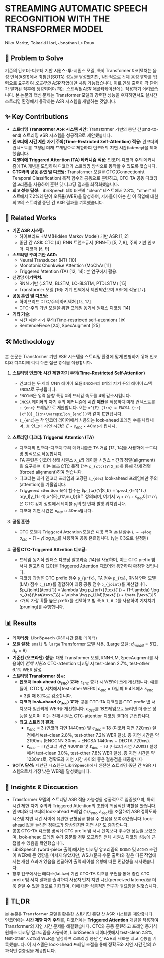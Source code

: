 # STREAMING AUTOMATIC SPEECH RECOGNITION WITH THE TRANSFORMER MODEL

Niko Moritz, Takaaki Hori, Jonathan Le Roux

## 🧩 Problem to Solve

기존의 인코더-디코더 기반 시퀀스-투-시퀀스 모델, 특히 Transformer 아키텍처는 음성 인식(ASR)에서 최첨단(SOTA) 성능을 달성했지만, 일반적으로 전체 음성 발화를 입력으로 요구하여 _오프라인 ASR_ 작업에만 사용 가능했습니다. 이로 인해 출력이 각 단어가 발화된 직후에 생성되어야 하는 _스트리밍 ASR_ 애플리케이션에는 적용하기 어려웠습니다. 본 논문의 핵심 문제는 Transformer 모델의 강력한 성능을 유지하면서도 실시간 스트리밍 환경에서 동작하는 ASR 시스템을 개발하는 것입니다.

## ✨ Key Contributions

- **스트리밍 Transformer ASR 시스템 제안:** Transformer 기반의 종단 간(end-to-end) 스트리밍 ASR 시스템을 성공적으로 제안했습니다.
- **인코더에 시간 제한 자기 주의(Time-Restricted Self-Attention) 적용:** 인코더의 컨텍스트를 고정된 미래 프레임으로 제한하여 인코더의 지연 시간(latency)을 제어했습니다.
- **디코더에 Triggered Attention (TA) 메커니즘 적용:** 인코더-디코더 주의 메커니즘에 TA 개념을 도입하여 디코더가 스트리밍 방식으로 동작할 수 있도록 했습니다.
- **CTC와의 공동 훈련 및 디코딩:** Transformer 모델을 CTC(Connectionist Temporal Classification) 목적 함수와 공동으로 훈련하고, CTC-TA 공동 디코딩 알고리즘을 사용하여 훈련 및 디코딩 결과를 최적화했습니다.
- **최고 성능 달성:** LibriSpeech 데이터셋의 "clean" 테스트에서 2.8%, "other" 테스트에서 7.2%의 단어 오류율(WER)을 달성하여, 저자들이 아는 한 이 작업에 대한 최고의 스트리밍 종단 간 ASR 결과를 기록했습니다.

## 📎 Related Works

- **기존 ASR 시스템:**
  - 하이브리드 HMM(Hidden Markov Model) 기반 ASR [1, 2]
  - 종단 간 ASR: CTC [4], RNN 트랜스듀서 (RNN-T) [5, 7, 8], 주의 기반 인코더-디코더 [6, 9]
- **스트리밍 주의 기반 ASR:**
  - Neural Transducer (NT) [10]
  - Monotonic Chunkwise Attention (MoChA) [11]
  - Triggered Attention (TA) [12, 14]: 본 연구에서 활용.
- **신경망 아키텍처:**
  - RNN 기반 (LSTM, BLSTM, LC-BLSTM, PTDLSTM) [15]
  - Transformer 모델 [16]: 기계 번역에서 제안되었으며 ASR에 적용 [17].
- **공동 훈련 및 디코딩:**
  - 하이브리드 CTC/주의 아키텍처 [13, 17]
  - CTC-주의 기반 모델을 위한 프레임 동기식 원패스 디코딩 [14]
- **기타 기술:**
  - 시간 제한 자기 주의(Time-restricted self-attention) [19]
  - SentencePiece [24], SpecAugment [25]

## 🛠️ Methodology

본 논문은 Transformer 기반 ASR 시스템을 스트리밍 환경에 맞게 변형하기 위해 인코더와 디코더에 각각 다른 접근 방식을 적용합니다.

1. **스트리밍 인코더: 시간 제한 자기 주의(Time-Restricted Self-Attention)**

   - 인코더는 두 개의 CNN 레이어 모듈 `ENCCNN`과 `E`개의 자기 주의 레이어 스택 `ENCSA`로 구성됩니다.
   - `ENCCNN`은 입력 음향 특징 `X`의 프레임 속도를 4배 감소시킵니다.
   - `ENCSA` 레이어의 자기 주의 메커니즘에 **시간 제한**을 적용하여 미래 컨텍스트를 `ε_{enc}` 프레임으로 제한합니다. 이는 `x^{E}_{1:n} = ENCSA_{tr}(x^{0}_{1:n+\varepsilon_{enc}})`와 같이 표현됩니다.
   - `ε_{enc}`는 각 인코더 레이어에서 사용되는 look-ahead 프레임 수를 나타내며, 총 인코더 지연 시간은 $E \times \varepsilon_{enc} \times 40 \text{ms}$가 됩니다.

2. **스트리밍 디코더: Triggered Attention (TA)**

   - 디코더의 인코더-디코더 주의 메커니즘은 TA 개념 [12, 14]을 사용하여 스트리밍 방식으로 작동합니다.
   - TA 훈련은 인코더 상태 시퀀스 `X_E`와 레이블 시퀀스 `Y` 간의 정렬(alignment)을 요구하며, 이는 보조 CTC 목적 함수 `p_{ctc}(Y|X_E)`를 통해 강제 정렬(forced alignment)하여 얻습니다.
   - 디코더는 과거 인코더 프레임과 고정된 `ε_{dec}` look-ahead 프레임에만 주의(attention)를 기울입니다.
   - Triggered attention 목적 함수는 $p_{ta}(Y|X_E) = \prod_{l=1}^{L} p(y_l|y_{1:l-1},x^{E}_{1:\nu_l})$로 정의되며, 여기서 $\nu_l = n'_{l} + \varepsilon_{dec}$이고 $n'_{l}$은 CTC 강제 정렬에서 레이블 $y_l$의 첫 번째 발생 위치입니다.
   - 디코더 지연 시간은 $\varepsilon_{dec} \times 40 \text{ms}$입니다.

3. **공동 훈련:**

   - CTC 모델과 Triggered Attention 모델은 다중 목적 손실 함수 $L = -\gamma \log p_{ctc} - (1-\gamma) \log p_{ta}$를 사용하여 공동 훈련됩니다. (`γ`는 0.3으로 설정됨)

4. **공동 CTC-Triggered Attention 디코딩:**
   - 프레임 동기식 원패스 디코딩 알고리즘 [14]을 사용하며, 이는 CTC prefix 빔 서치 알고리즘 [20]을 Triggered Attention 디코더와 통합하여 확장한 것입니다.
   - 디코딩 과정은 CTC prefix 점수 `p_{prfx}`, TA 점수 `p_{ta}`, RNN 언어 모델(LM) 점수 `p_{LM}`를 결합하여 최종 공동 점수 `p_{joint}`를 계산합니다. $p_{joint}(\text{`}) = \lambda \log p_{prfx}(\text{`}) + (1-\lambda) \log p_{ta}(\hat{\text{`}}) + \alpha \log p_{LM}(\text{`}) + \beta |\text{`}|$
   - `K`개의 가장 확률 높은 prefix를 선택하고 빔 폭 `θ_1`, `θ_2`를 사용하여 가지치기(pruning)를 수행합니다.

## 📊 Results

- **데이터셋:** LibriSpeech (960시간 훈련 데이터)
- **모델 설정:** `small` 및 `large` Transformer 모델 사용. (Large 모델: $d_{model}=512, d_h=8$)
- **기준선 (오프라인) 성능:** 대형 Transformer 모델, RNN-LM, SpecAugment를 사용하여 _전체 시퀀스_ CTC-attention 디코딩 시 test-clean 2.7%, test-other 6.1% WER 달성.
- **스트리밍 Transformer 성능:**
  - **인코더 look-ahead ($\varepsilon_{enc}$) 효과:** $\varepsilon_{enc}$ 증가 시 WER이 크게 개선됩니다. 예를 들어, CTC 빔 서치에서 test-other WER이 $\varepsilon_{enc}=0$일 때 9.4%에서 $\varepsilon_{enc}=3$일 때 8.1%로 감소합니다.
  - **디코더 look-ahead ($\varepsilon_{dec}$) 효과:** 공동 CTC-TA 디코딩은 CTC prefix 빔 서치보다 일관되게 WER을 개선합니다. $\varepsilon_{dec}$를 18프레임으로 늘리면 더 좋은 성능을 보이며, 이는 전체 시퀀스 CTC-attention 디코딩 결과에 근접합니다.
  - **최고 스트리밍 결과:**
    - $\varepsilon_{enc}=3$ (인코더 지연 1440ms) 및 $\varepsilon_{dec}=18$ (디코더 지연 720ms) 설정에서 test-clean 2.8%, test-other 7.2% WER 달성. 총 지연 시간은 약 2190ms (ENCCNN 30ms + ENCSA 1440ms + DECTA 720ms).
    - $\varepsilon_{enc}=1$ (인코더 지연 480ms) 및 $\varepsilon_{dec}=18$ (디코더 지연 720ms) 설정에서 test-clean 3.0%, test-other 7.8% WER 달성. 총 지연 시간은 약 1230ms로, 정확도와 지연 시간 사이의 좋은 절충점을 제공합니다.
- **SOTA 달성:** 제안된 시스템은 LibriSpeech에서 완전한 스트리밍 종단 간 ASR 시스템으로서 가장 낮은 WER을 달성했습니다.

## 🧠 Insights & Discussion

- Transformer 모델의 스트리밍 ASR 적용 가능성을 성공적으로 입증했으며, 특히 시간 제한 자기 주의와 Triggered Attention의 조합이 핵심적인 역할을 했습니다.
- 인코더와 디코더의 look-ahead 프레임 수($\varepsilon_{enc}, \varepsilon_{dec}$)를 조절하여 ASR 정확도와 시스템 지연 시간 사이에 유연한 균형점을 찾을 수 있음을 보여주었습니다. look-ahead 값을 늘리면 정확도가 향상되지만 지연 시간도 증가합니다.
- 공동 CTC-TA 디코딩 방식이 CTC prefix 빔 서치 단독보다 우수한 성능을 보였으며, look-ahead 프레임 수가 충분할 경우 오프라인 전체 시퀀스 디코딩 성능에 근접할 수 있음을 확인했습니다.
- LibriSpeech (word-piece 출력)에서는 디코딩 알고리즘의 `DCOND` 및 `ACOND` 조건이 WER에 큰 영향을 미치지 않았지만, WSJ (문자 수준 출력)와 같은 다른 작업에서는 개선 효과가 있음을 언급하여 출력 레이블 유형에 따른 민감성을 시사했습니다.
- 향후 연구에서는 래티스(lattice) 기반 CTC-TA 디코딩 구현을 통해 중간 CTC prefix 빔 서치 결과를 출력하여 사용자 인지 지연 시간(perceived latency)을 더욱 줄일 수 있을 것으로 기대되며, 이에 대한 심층적인 연구가 필요함을 밝혔습니다.

## 📌 TL;DR

본 논문은 Transformer 모델을 활용한 스트리밍 종단 간 ASR 시스템을 제안합니다. 인코더에는 **시간 제한 자기 주의**를, 디코더에는 **Triggered Attention** 개념을 적용하여 Transformer의 지연 시간 문제를 해결했습니다. CTC와 공동 훈련하고 프레임 동기식 원패스 디코딩 알고리즘을 사용하여, LibriSpeech 데이터셋에서 test-clean 2.8%, test-other 7.2%의 WER을 달성하며 스트리밍 종단 간 ASR의 새로운 최고 성능을 기록했습니다. 이 시스템은 look-ahead 프레임 조절을 통해 정확도와 지연 시간 간의 효과적인 절충점을 제공합니다.
